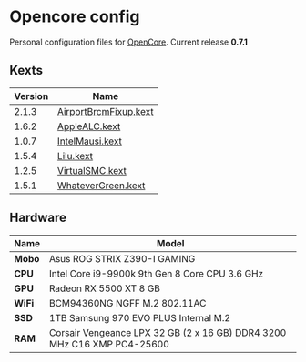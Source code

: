 # Opencore config
Personal configuration files for [OpenCore](https://github.com/acidanthera/OpenCorePkg).
Current release **0.7.1**

## Kexts

Version | Name
------------ | -------------
2.1.3 | [AirportBrcmFixup.kext](https://github.com/acidanthera/AirportBrcmFixup)
1.6.2 | [AppleALC.kext](https://github.com/acidanthera/AppleALC)
1.0.7 |[IntelMausi.kext](https://github.com/acidanthera/IntelMausi)
1.5.4 | [Lilu.kext](https://github.com/acidanthera/Lilu)
1.2.5 | [VirtualSMC.kext](https://github.com/acidanthera/VirtualSMC)
1.5.1 | [WhateverGreen.kext](https://github.com/acidanthera/WhateverGreen)

## Hardware

Name | Model
------------ | -------------
**Mobo**  | Asus ROG STRIX Z390-I GAMING
**CPU** | Intel Core i9-9900k 9th Gen 8 Core CPU 3.6 GHz
**GPU**  | Radeon RX 5500 XT 8 GB
**WiFi**  | BCM94360NG NGFF M.2 802.11AC
**SSD** | 1TB Samsung 970 EVO PLUS Internal M.2
**RAM** | Corsair Vengeance LPX 32 GB (2 x 16 GB) DDR4 3200 MHz C16 XMP PC4-25600